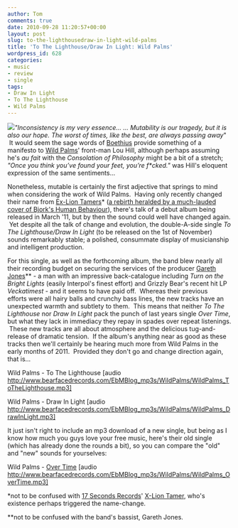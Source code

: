 ```yaml
---
author: Tom
comments: true
date: 2010-09-28 11:20:57+00:00
layout: post
slug: to-the-lighthousedraw-in-light-wild-palms
title: 'To The Lighthouse/Draw In Light: Wild Palms'
wordpress_id: 628
categories:
- music
- review
- single
tags: 
- Draw In Light
- To The Lighthouse
- Wild Palms
---
```


_[![](http://eatenbymonsters.files.wordpress.com/2010/09/wildpalms_drawinlight.jpg)](http://eatenbymonsters.files.wordpress.com/2010/09/wildpalms_drawinlight.jpg)"Inconsistency is my very essence... ... Mutability is our tragedy, but it is also our hope. The worst of times, like the best, are always passing away_"  It would seem the sage words of [Boethius](http://en.wikipedia.org/wiki/Boethius) provide something of a manifesto to [Wild Palms](http://www.myspace.com/wearewildpalms)' front-man Lou Hill, although perhaps assuming he's _au fait_ with the _Consolation of Philosophy_ might be a bit of a stretch; _"Once you think you’ve found your feet, you’re f*cked."_ was Hill's eloquent expression of the same sentiments...

Nonetheless, mutable is certainly the first adjective that springs to mind when considering the work of Wild Palms.  Having only recently changed their name from [Ex-Lion Tamers](http://www.myspace.com/weareexliontamers)* ([a rebirth heralded by a much-lauded cover of Bjork's Human Behaviour](http://thedailygrowl.co.uk/2010/03/06/name-game/)), there's talk of a debut album being released in March '11, but by then the sound could well have changed again.  Yet despite all the talk of change and evolution, the double-A-side single _To The Lighthouse/Draw In Light_ (to be released on the 1st of November) sounds remarkably stable; a polished, consummate display of musicianship and intelligent production.

For this single, as well as the forthcoming album, the band blew nearly all their recording budget on securing the services of the producer [Gareth Jones](http://www.garethjones.com/cv/cv.html)** - a man with an impressive back-catalogue including _Turn on the Bright Lights_ (easily Interpol's finest effort) and Grizzly Bear's recent hit LP _Veckatimest_ - and it seems to have paid off.  Whereas their previous efforts were all hairy balls and crunchy bass lines, the new tracks have an unexpected warmth and subtlety to them.  This means that neither _To The Lighthouse_ nor _Draw In Light_ pack the punch of last years single _Over Time_, but what they lack in immediacy they repay in spades over repeat listenings.  These new tracks are all about atmosphere and the delicious tug-and-release of dramatic tension.  If the album's anything near as good as these tracks then we'll certainly be hearing much more from Wild Palms in the early months of 2011.  Provided they don't go and change direction again, that is...

Wild Palms - To The Lighthouse [audio http://www.bearfacedrecords.com/EbMBlog_mp3s/WildPalms/WildPalms_ToTheLighthouse.mp3]

Wild Palms - Draw In Light [audio http://www.bearfacedrecords.com/EbMBlog_mp3s/WildPalms/WildPalms_DrawInLight.mp3]

It just isn't right to include an mp3 download of a new single, but being as I know how much you guys love your free music, here's their old single (which has already done the rounds a bit), so you can compare the "old" and "new" sounds for yourselves:

Wild Palms - [Over Time](http://www.bearfacedrecords.com/EbMBlog_mp3s/WildPalms/WildPalms_OverTime.mp3) [audio http://www.bearfacedrecords.com/EbMBlog_mp3s/WildPalms/WildPalms_OverTime.mp3]

*not to be confused with [17 Seconds Records](http://17secondsrecords.co.uk/)' [X-Lion Tamer](http://www.myspace.com/xliontamer), who's existence perhaps triggered the name-change.

**not to be confused with the band's bassist, Gareth Jones.
